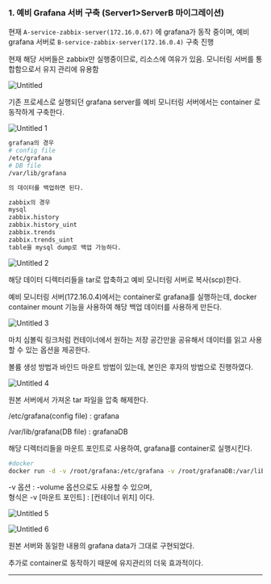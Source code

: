 ### 1. 예비 Grafana 서버 구축 (Server1>ServerB 마이그레이션)

현재 `A-service-zabbix-server(172.16.0.67)` 에 grafana가 동작 중이며, 
예비 grafana 서버로 `B-service-zabbix-server(172.16.0.4)` 구축 진행

현재 해당 서버들은 zabbix만 실행중이므로, 리소스에 여유가 있음. 모니터링 서버를 통합함으로서 유지 관리에 유용함

![Untitled](https://user-images.githubusercontent.com/84123877/207326576-e1e77ac5-2d75-4b83-94e7-33056b6f0cba.png)

기존 프로세스로 실행되던 grafana server를 예비 모니터링 서버에서는 container 로 동작하게 구축한다.

![Untitled 1](https://user-images.githubusercontent.com/84123877/207326537-652963ce-df03-4320-9dd5-f1ef527b1c27.png)

```bash
grafana의 경우 
# config file
/etc/grafana
# DB file
/var/lib/grafana

의 데이터를 백업하면 된다.

zabbix의 경우
mysql 
zabbix.history
zabbix.history_uint
zabbix.trends
zabbix.trends_uint
table을 mysql dump로 백업 가능하다.
```

![Untitled 2](https://user-images.githubusercontent.com/84123877/207326550-d5073942-2d81-4488-8a21-77342b986f7e.png)

해당 데이터 디렉터리들을 tar로 압축하고 예비 모니터링 서버로 복사(scp)한다.

예비 모니터링 서버(172.16.0.4)에서는 container로 grafana를 실행하는데, docker container mount 기능을 사용하여 해당 백업 데이터를 사용하게 만든다.

![Untitled 3](https://user-images.githubusercontent.com/84123877/207326557-0df2618c-513f-4b8c-98ed-6861c3c30981.png)

마치 심볼릭 링크처럼 컨테이너에서 원하는 저장 공간만을 공유해서 데이터를 읽고 사용할 수 있는 옵션을 제공한다.

볼륨 생성 방법과 바인드 마운트 방법이 있는데, 본인은 후자의 방법으로 진행하였다.

![Untitled 4](https://user-images.githubusercontent.com/84123877/207326561-493ed94c-c961-46c2-a83d-6ce0a5a2f81a.png)

원본 서버에서 가져온 tar 파일을 압축 해제한다.  

/etc/grafana(config file) : grafana

/var/lib/grafana(DB file) : grafanaDB

해당 디렉터리들을 마운트 포인트로 사용하여, grafana를 container로 실행시킨다.

```bash
#docker 
docker run -d -v /root/grafana:/etc/grafana -v /root/grafanaDB:/var/lib/grafana -p 3333:3000 grafana/grafana:9.2.2-ubuntu
```

-v 옵션 : -volume 옵션으로도 사용할 수 있으며,   
형식은 -v [마운트 포인트] : [컨테이너 위치] 이다.

![Untitled 5](https://user-images.githubusercontent.com/84123877/207326563-9fc08ad5-ebdd-4ea5-9946-6b1cc10be71d.png)

![Untitled 6](https://user-images.githubusercontent.com/84123877/207326567-34f79f24-d49a-4bcf-8542-9b25f6175e44.png)

원본 서버와 동일한 내용의 grafana data가 그대로 구현되었다.

추가로 container로 동작하기 때문에 유지관리의 더욱 효과적이다.

---
